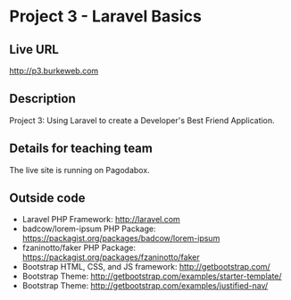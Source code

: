 # Project 3 - Laravel Basics

## Live URL
<http://p3.burkeweb.com>

## Description
Project 3: Using Laravel to create a Developer's Best Friend Application.

## Details for teaching team
The live site is running on Pagodabox. 


## Outside code
* Laravel PHP Framework: http://laravel.com
* badcow/lorem-ipsum PHP Package: https://packagist.org/packages/badcow/lorem-ipsum
* fzaninotto/faker PHP Package: https://packagist.org/packages/fzaninotto/faker
* Bootstrap HTML, CSS, and JS framework: http://getbootstrap.com/
* Bootstrap Theme: http://getbootstrap.com/examples/starter-template/
* Bootstrap Theme: http://getbootstrap.com/examples/justified-nav/
